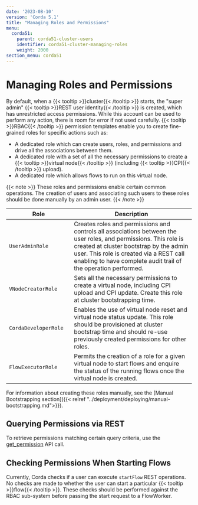 ```yaml
---
date: '2023-08-10'
version: 'Corda 5.1'
title: "Managing Roles and Permissions"
menu:
  corda51:
    parent: corda51-cluster-users
    identifier: corda51-cluster-managing-roles
    weight: 2000
section_menu: corda51
---
```

# Managing Roles and Permissions
By default, when a {{< tooltip >}}cluster{{< /tooltip >}} starts, the "super admin" {{< tooltip >}}REST user identity{{< /tooltip >}} is created, which has unrestricted access permissions.
While this account can be used to perform any action, there is room for error if not used carefully.
{{< tooltip >}}RBAC{{< /tooltip >}} permission templates enable you to create fine-grained roles for specific actions such as:

* A dedicated role which can create users, roles, and permissions and drive all the associations between them.
* A dedicated role with a set of all the necessary permissions to create a {{< tooltip >}}virtual node{{< /tooltip >}} (including {{< tooltip >}}CPI{{< /tooltip >}} upload).
* A dedicated role which allows flows to run on this virtual node.

{{< note >}}
These roles and permissions enable certain common operations.
The creation of users and associating such users to these roles should be done manually by an admin user.
{{< /note >}}

| <div style="width:160px">Role</div> | Description                                                                                                                                                                                                                                                              |
| ----------------------------------- | ------------------------------------------------------------------------------------------------------------------------------------------------------------------------------------------------------------------------------------------------------------------------ |
| `UserAdminRole`                     | Creates roles and permissions and controls all associations between the user roles, and permissions. This role is created at cluster bootstrap by the admin user. This role is created via a REST call enabling to have complete audit trail of the operation performed. |
| `VNodeCreatorRole`                  | Sets all the necessary permissions to create a virtual node, including CPI upload and CPI update. Create this role at cluster bootstrapping time.                                                                                                                        |
| `CordaDeveloperRole`                | Enables the use of virtual node reset and virtual node status update. This role should be provisioned at cluster bootstrap time and should re-use previously created permissions for other roles.                                                                         |
| `FlowExecutorRole`                  | Permits the creation of a role for a given virtual node to start flows and enquire the status of the running flows once the virtual node is created.                                                                                                                     |

For information about creating these roles manually, see the [Manual Bootstrapping section]({{< relref "../deployment/deploying/manual-bootstrapping.md">}}).

## Querying Permissions via REST

To retrieve permissions matching certain query criteria, use the [get_permission](../../reference/rest-api/openapi.html#tag/RBAC-Permission-API/operation/get_permission) API call.

## Checking Permissions When Starting Flows

Currently, Corda checks if a user can execute `startFlow` REST operations. No checks are made to whether the user can start a particular {{< tooltip >}}flow{{< /tooltip >}}. These checks should be performed against the RBAC sub-system before passing the start request to a FlowWorker.
